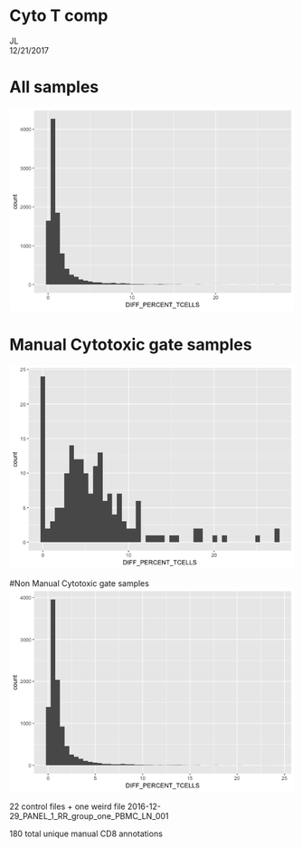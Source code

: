 # Cyto T comp
JL  
12/21/2017  



# All samples

![](CD8_files/figure-html/unnamed-chunk-1-1.png)<!-- -->

# Manual Cytotoxic gate samples
![](CD8_files/figure-html/unnamed-chunk-2-1.png)<!-- -->

#Non Manual Cytotoxic gate samples
![](CD8_files/figure-html/unnamed-chunk-3-1.png)<!-- -->








22  control files + one weird file 2016-12-29_PANEL_1_RR_group_one_PBMC_LN_001


180 total unique manual CD8 annotations



